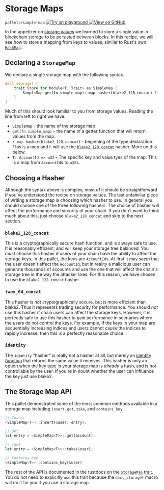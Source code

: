 # Storage Maps

`pallets/simple-map`
[
	![Try on playground](https://img.shields.io/badge/Playground-Try%20it!-brightgreen?logo=Parity%20Substrate)
](https://playground-staging.substrate.dev/?deploy=recipes&files=%2Fhome%2Fsubstrate%2Fworkspace%2Fpallets%2Fsimple-map%2Fsrc%2Flib.rs)
[
	![View on GitHub](https://img.shields.io/badge/Github-View%20Code-brightgreen?logo=github)
](https://github.com/substrate-developer-hub/recipes/tree/master/pallets/simple-map/src/lib.rs)

In the appetizer on [storage values](../../2-appetizers/2-storage-values.md) we learned to store a
single value in blockchain storage to be persisted between blocks. In this recipe, we will see how
to store a mapping from keys to values, similar to Rust's own
[`HashMap`](https://doc.rust-lang.org/std/collections/struct.HashMap.html).

## Declaring a `StorageMap`

We declare a single storage map with the following syntax.

```rust
decl_storage! {
	trait Store for Module<T: Trait> as SimpleMap {
		SimpleMap get(fn simple_map): map hasher(blake2_128_concat) T::AccountId => u32;
	}
}
```

Much of this should look familiar to you from storage values. Reading the line from left to right we
have:

-   `SimpleMap` - the name of the storage map
-   `get(fn simple_map)` - the name of a getter function that will return values from the map.
-   `: map hasher(blake2_128_concat)` - beginning of the type declaration. This is a map and it will
    use the
    [`blake2_128_concat`](https://substrate.dev/rustdocs/v2.0.0-rc4/frame_support/trait.Hashable.html#tymethod.blake2_128_concat)
    hasher. More on this below.
-   `T::AccountId => u32` - The specific key and value tyes of the map. This is a map from
    `AccountId`s to `u32`s.

## Choosing a Hasher

Although the syntax above is complex, most of it should be straightforward if you've understood the
recipe on storage values. The last unfamiliar piece of writing a storage map is choosing which
hasher to use. In general you should choose one of the three following hashers. The choice of hasher
will affect the performance and security of your chain. If you don't want to think much about this,
just choose `blake2_128_concat` and skip to the next section.

### `blake2_128_concat`

This is a cryptographically secure hash function, and is always safe to use. It is reasonably
efficient, and will keep your storage tree balanced. You _must_ choose this hasher if users of your
chain have the ability to affect the storage keys. In this pallet, the keys are `AccountId`s. At
first it may _seem_ that the user doesn't affect the `AccountId`, but in reality a malicious user
can generate thousands of accounts and use the one that will affect the chain's storage tree in the
way the attacker likes. For this reason, we have chosen to use the `blake2_128_concat` hasher.

### `twox_64_concat`

This hasher is _not_ cryptographically secure, but is more efficient than blake2. Thus it represents
trading security for performance. You should _not_ use this hasher if chain users can affect the
storage keys. However, it is perfectly safe to use this hasher to gain performance in scenarios
where the users do not control the keys. For example, if the keys in your map are sequentially
increasing indices and users cannot cause the indices to rapidly increase, then this is a perfectly
reasonable choice.

### `identity`

The `identity` "hasher" is really not a hasher at all, but merely an
[identity function](https://en.wikipedia.org/wiki/Identity_function) that returns the same value it
receives. This hasher is only an option when the key type in your storage map is _already_ a hash,
and is not controllable by the user. If you're in doubt whether the user can influence the key just
use blake2.

## The Storage Map API

This pallet demonstrated some of the most common methods available in a storage map including
`insert`, `get`, `take`, and `contains_key`.

```rust
// Insert
<SimpleMap<T>>::insert(&user, entry);

// Get
let entry = <SimpleMap<T>>::get(account);

// Take
let entry = <SimpleMap<T>>::take(&user);

// Contains Key
<SimpleMap<T>>::contains_key(&user)
```

The rest of the API is documented in the rustdocs on the
[`StorageMap` trait](https://substrate.dev/rustdocs/v2.0.0-rc4/frame_support/storage/trait.StorageMap.html). You do
not need to explicitly `use` this trait because the `decl_storage!` macro will do it for you if you
use a storage map.
